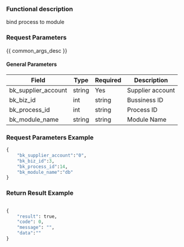 ### Functional description

bind process to module

### Request Parameters

{{ common_args_desc }}

#### General Parameters

| Field       |  Type    | Required	   |  Description         |
|------------|----------|--------|---------------|
| bk_supplier_account | string   | Yes    | Supplier account      |
| bk_biz_id  | int   | string     | Bussiness ID       |
| bk_process_id | int   | string     | Process ID  |
| bk_module_name  | string   | string     | Module Name     |


### Request Parameters Example

```python
{
    "bk_supplier_account":"0",
    "bk_biz_id":3,
    "bk_process_id":14,
    "bk_module_name":"db"
}
```


### Return Result Example

```python

{
    "result": true,
    "code": 0,
    "message": "",
    "data":""
}
```
